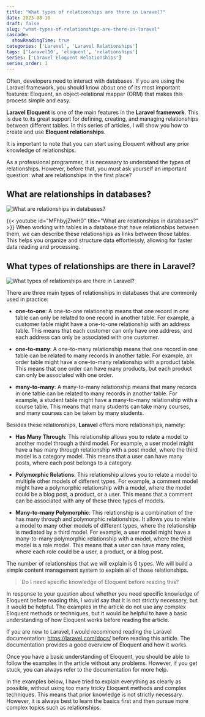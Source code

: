 ```yaml
---
title: "What types of relationships are there in Laravel?"
date: 2023-08-10
draft: false
slug: "what-types-of-relationships-are-there-in-laravel"
cascade:
  showReadingTime: true
categories: ['Laravel', 'Laravel Relationships']
tags: ['laravel10', 'eloquent', 'relationships']
series: ['Laravel Eloquent Relationships']
series_order: 1
---
```


Often, developers need to interact with databases. If you are using the Laravel framework, you should know about one of its most important features: Eloquent, an object-relational mapper (ORM) that makes this process simple and easy.

__Laravel Eloquent__ is one of the main features in the __Laravel framework__. This is due to its great support for defining, creating, and managing relationships between different tables. In this series of articles, I will show you how to create and use __Eloquent relationships__.

It is important to note that you can start using Eloquent without any prior knowledge of relationships.

As a professional programmer, it is necessary to understand the types of relationships. However, before that, you must ask yourself an important question: what are relationships in the first place?

## What are relationships in databases?
![What are relationships in databases?](/img/laravel-eloquent-one-to-one-relationship-ultimate-guide-2023/en/what-are-relationships-in-database.png "What are relationships in databases?")

{{< youtube id="MFhbyjZlwH0" title="What are relationships in databases?" >}}
When working with tables in a database that have relationships between them, we can describe these relationships as links between those tables. This helps you organize and structure data effortlessly, allowing for faster data reading and processing.

## What types of relationships are there in Laravel?
![What types of relationships are there in Laravel?](/img/laravel-eloquent-one-to-one-relationship-ultimate-guide-2023/en/what-types-of-relationships-are-there-in-laravel.png "What types of relationships are there in Laravel?")

There are three main types of relationships in databases that are commonly used in practice:

* __one-to-one__:  A one-to-one relationship means that one record in one table can only be related to one record in another table. For example, a customer table might have a one-to-one relationship with an address table. This means that each customer can only have one address, and each address can only be associated with one customer.

* __one-to-many__: A one-to-many relationship means that one record in one table can be related to many records in another table. For example, an order table might have a one-to-many relationship with a product table. This means that one order can have many products, but each product can only be associated with one order.

* __many-to-many__:  A many-to-many relationship means that many records in one table can be related to many records in another table. For example, a student table might have a many-to-many relationship with a course table. This means that many students can take many courses, and many courses can be taken by many students.

Besides these relationships, __Laravel__ offers more relationships, namely:

* __Has Many Through__: This relationship allows you to relate a model to another model through a third model. For example, a user model might have a has many through relationship with a post model, where the third model is a category model. This means that a user can have many posts, where each post belongs to a category.

* __Polymorphic Relations__: This relationship allows you to relate a model to multiple other models of different types. For example, a comment model might have a polymorphic relationship with a model, where the model could be a blog post, a product, or a user. This means that a comment can be associated with any of these three types of models.

* __Many-to-many Polymorphic__: This relationship is a combination of the has many through and polymorphic relationships. It allows you to relate a model to many other models of different types, where the relationship is mediated by a third model. For example, a user model might have a many-to-many polymorphic relationship with a model, where the third model is a role model. This means that a user can have many roles, where each role could be a user, a product, or a blog post.

The number of relationships that we will explain is 6 types. We will build a simple content management system to explain all of those relationships.

> Do I need specific knowledge of Eloquent before reading this?

In response to your question about whether you need specific knowledge of Eloquent before reading this, I would say that it is not strictly necessary, but it would be helpful. The examples in the article do not use any complex Eloquent methods or techniques, but it would be helpful to have a basic understanding of how Eloquent works before reading the article.

If you are new to Laravel, I would recommend reading the Laravel documentation: https://laravel.com/docs/ before reading this article. The documentation provides a good overview of Eloquent and how it works.

Once you have a basic understanding of Eloquent, you should be able to follow the examples in the article without any problems. However, if you get stuck, you can always refer to the documentation for more help.


In the examples below, I have tried to explain everything as clearly as possible, without using too many tricky Eloquent methods and complex techniques. This means that prior knowledge is not strictly necessary. However, it is always best to learn the basics first and then pursue more complex topics such as relationships.